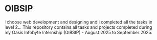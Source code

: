 # OIBSIP

i choose web development and designing and i completed all the tasks in level 2...
This repository contains all tasks and projects completed during my Oasis Infobyte Internship (OIBSIP) - August 2025 to September 2025.
